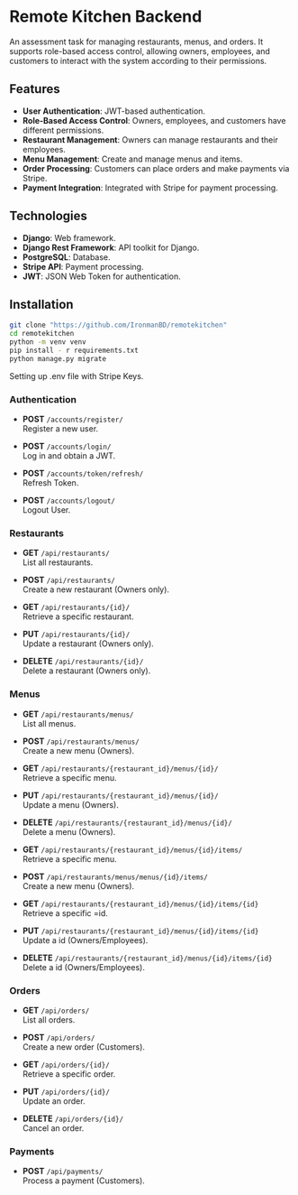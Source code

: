 # Remote Kitchen Backend 

An assessment task for managing restaurants, menus, and orders. It supports role-based access control, allowing owners, employees, and customers to interact with the system according to their permissions.

## Features

- **User Authentication**: JWT-based authentication.
- **Role-Based Access Control**: Owners, employees, and customers have different permissions.
- **Restaurant Management**: Owners can manage restaurants and their employees.
- **Menu Management**: Create and manage menus and items.
- **Order Processing**: Customers can place orders and make payments via Stripe.
- **Payment Integration**: Integrated with Stripe for payment processing.

## Technologies

- **Django**: Web framework.
- **Django Rest Framework**: API toolkit for Django.
- **PostgreSQL**: Database.
- **Stripe API**: Payment processing.
- **JWT**: JSON Web Token for authentication.

## Installation

```bash
git clone "https://github.com/IronmanBD/remotekitchen"
cd remotekitchen
python -m venv venv
pip install - r requirements.txt
python manage.py migrate
```
Setting up .env file with Stripe Keys.

### Authentication
- **POST** `/accounts/register/`  
  Register a new user.

- **POST** `/accounts/login/`  
  Log in and obtain a JWT.

- **POST** `/accounts/token/refresh/`  
  Refresh Token.

- **POST** `/accounts/logout/`  
  Logout User.

### Restaurants
- **GET** `/api/restaurants/`  
  List all restaurants.

- **POST** `/api/restaurants/`  
  Create a new restaurant (Owners only).

- **GET** `/api/restaurants/{id}/`  
  Retrieve a specific restaurant.

- **PUT** `/api/restaurants/{id}/`  
  Update a restaurant (Owners only).

- **DELETE** `/api/restaurants/{id}/`  
  Delete a restaurant (Owners only).

### Menus
- **GET** `/api/restaurants/menus/`  
  List all menus.

- **POST** `/api/restaurants/menus/`  
  Create a new menu (Owners).

- **GET** `/api/restaurants/{restaurant_id}/menus/{id}/`  
  Retrieve a specific menu.

- **PUT** `/api/restaurants/{restaurant_id}/menus/{id}/`  
  Update a menu (Owners).

- **DELETE** `/api/restaurants/{restaurant_id}/menus/{id}/`  
  Delete a menu (Owners).

- **GET** `/api/restaurants/{restaurant_id}/menus/{id}/items/`  
  Retrieve a specific menu.

- **POST** `/api/restaurants/menus/menus/{id}/items/`  
  Create a new menu (Owners).

- **GET** `/api/restaurants/{restaurant_id}/menus/{id}/items/{id}`  
  Retrieve a specific =id.

- **PUT** `/api/restaurants/{restaurant_id}/menus/{id}/items/{id}`  
  Update a id (Owners/Employees).

- **DELETE** `/api/restaurants/{restaurant_id}/menus/{id}/items/{id}`  
  Delete a id (Owners/Employees).

### Orders
- **GET** `/api/orders/`  
  List all orders.

- **POST** `/api/orders/`  
  Create a new order (Customers).

- **GET** `/api/orders/{id}/`  
  Retrieve a specific order.

- **PUT** `/api/orders/{id}/`  
  Update an order.

- **DELETE** `/api/orders/{id}/`  
  Cancel an order.

### Payments
- **POST** `/api/payments/`  
  Process a payment (Customers).
